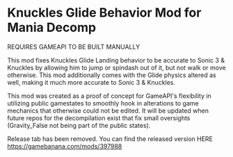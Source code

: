 # Knuckles Glide Behavior Mod for Mania Decomp

REQUIRES GAMEAPI TO BE BUILT MANUALLY

This mod fixes Knuckles Glide Landing behavior to be accurate to Sonic 3 & Knuckles by allowing him to jump or spindash out of it, but not walk or move otherwise. This mod additionally comes with the Glide physics altered as well, making it much more accurate to Sonic 3 & Knuckles.

This mod was created as a proof of concept for GameAPI's flexibility in utilizing public gamestates to smoothly hook in alterations to game mechanics that otherwise could not be edited. It will be updated when future repos for the decompilation exist that fix small oversights (Gravity_False not being part of the public states).

Release tab has been removed. You can find the released version HERE https://gamebanana.com/mods/397988
